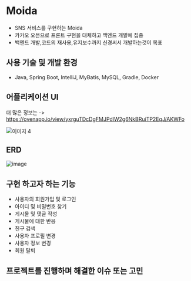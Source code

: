 # Moida

+ SNS 서비스를 구현하는 Moida 
+ 카카오 오븐으로 프론트 구현을 대체하고 백엔드 개발에 집중
+ 백엔드 개발,코드의 재사용,유지보수까지 신경써서 개발하는것이 목표

## 사용 기술 및 개발 환경

+ Java, Spring Boot, IntelliJ, MyBatis, MySQL, Gradle, Docker

##  어플리케이션 UI
더 많은 정보는 -> <https://ovenapp.io/view/yxrguTDcDgFMJPdlW2g6NkBRuiTP2EqJ/AKWFo>

![이미지 4](https://user-images.githubusercontent.com/92068596/216750605-9b0df021-1644-4d58-8658-b845e5fbd352.jpg)

## ERD 

![image](https://user-images.githubusercontent.com/92068596/216750775-f7009cc0-9c6c-459b-9ae1-9df17b104dd2.png)

## 구현 하고자 하는 기능 

+ 사용자의 회원가입 및 로그인 
+ 아이디 및 비밀번호 찾기 
+ 게시물 및 댓글 작성   
+ 게시물에 대한 반응
+ 친구 검색 
+ 사용자 프로필 변경 
+ 사용자 정보 변경 
+ 회원 탈퇴 

##  프로젝트를 진행하며 해결한 이슈 또는 고민
